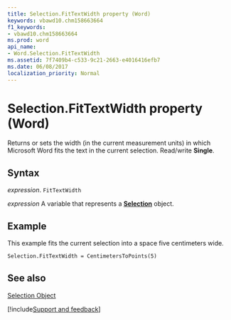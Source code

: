 ```yaml
---
title: Selection.FitTextWidth property (Word)
keywords: vbawd10.chm158663664
f1_keywords:
- vbawd10.chm158663664
ms.prod: word
api_name:
- Word.Selection.FitTextWidth
ms.assetid: 7f7409b4-c533-9c21-2663-e4016416efb7
ms.date: 06/08/2017
localization_priority: Normal
---
```



# Selection.FitTextWidth property (Word)

Returns or sets the width (in the current measurement units) in which Microsoft Word fits the text in the current selection. Read/write  **Single**.


## Syntax

_expression_. `FitTextWidth`

_expression_ A variable that represents a **[Selection](Word.Selection.md)** object.


## Example

This example fits the current selection into a space five centimeters wide.


```vb
Selection.FitTextWidth = CentimetersToPoints(5)
```


## See also


[Selection Object](Word.Selection.md)

[!include[Support and feedback](~/includes/feedback-boilerplate.md)]